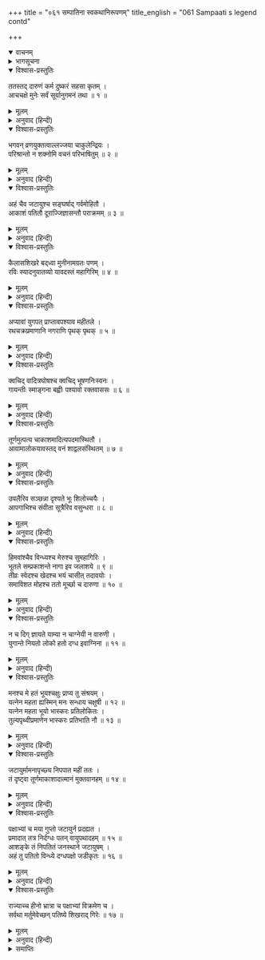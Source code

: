 +++
title = "०६१ सम्पातिना स्वकथानिरूपणम्"
title_english = "061 Sampaati s legend contd"

+++
<details open><summary>वाचनम्</summary>
<div caption="श्रीराम-हरिसीताराममूर्ति-घनपाठिभ्यां वचनम्" class="audioEmbed" src="https://archive.org/download/Ramayana-recitation-Sriram-harisItArAmamUrti-Ghanapaati-v2/Kanda_4/Kanda_4_KSK-061-Sampaati_s_legend_[contd.].mp3"></div>
</details>

<details><summary>भागसूचना</summary>

61. सम्पातिका निशाकर मुनिको अपने पंखके जलनेका कारण बताना
</details>

<details open><summary>विश्वास-प्रस्तुतिः</summary>

ततस्तद् दारुणं कर्म दुष्करं सहसा कृतम् ।  
आचचक्षे मुनेः सर्वं सूर्यानुगमनं तथा ॥ १ ॥
</details>

<details><summary>मूलम्</summary>

ततस्तद् दारुणं कर्म दुष्करं सहसा कृतम् ।  
आचचक्षे मुनेः सर्वं सूर्यानुगमनं तथा ॥ १ ॥
</details>

<details><summary>अनुवाद (हिन्दी)</summary>

‘उनके इस प्रकार पूछनेपर मैंने बिना सोचे-समझे सूर्यका अनुगमनरूप जो दुष्कर एवं दारुण कार्य किया था, वह सब उन्हें बताया ॥ १ ॥
</details>

<details open><summary>विश्वास-प्रस्तुतिः</summary>

भगवन् व्रणयुक्तत्वाल्लज्जया चाकुलेन्द्रियः ।  
परिश्रान्तो न शक्नोमि वचनं परिभाषितुम् ॥ २ ॥
</details>

<details><summary>मूलम्</summary>

भगवन् व्रणयुक्तत्वाल्लज्जया चाकुलेन्द्रियः ।  
परिश्रान्तो न शक्नोमि वचनं परिभाषितुम् ॥ २ ॥
</details>

<details><summary>अनुवाद (हिन्दी)</summary>

‘मैंने कहा—‘भगवन्! मेरे शरीरमें घाव हो गया है तथा मेरी इन्द्रियाँ लज्जासे व्याकुल हैं, इसलिये अधिक कष्ट पानेके कारण मैं अच्छी तरह बात भी नहीं कर सकता ॥
</details>

<details open><summary>विश्वास-प्रस्तुतिः</summary>

अहं चैव जटायुश्च सङ्घर्षाद् गर्वमोहितौ ।  
आकाशं पतितौ दूराज्जिज्ञासन्तौ पराक्रमम् ॥ ३ ॥
</details>

<details><summary>मूलम्</summary>

अहं चैव जटायुश्च सङ्घर्षाद् गर्वमोहितौ ।  
आकाशं पतितौ दूराज्जिज्ञासन्तौ पराक्रमम् ॥ ३ ॥
</details>

<details><summary>अनुवाद (हिन्दी)</summary>

‘मैं और जटायु दोनों ही गर्वसे मोहित हो रहे थे; अतः अपने पराक्रमकी थाह लगानेके लिये हम दोनों दूरतक पहुँचनेके उद्देश्यसे उड़ने लगे ॥ ३ ॥
</details>

<details open><summary>विश्वास-प्रस्तुतिः</summary>

कैलासशिखरे बद्‍ध्वा मुनीनामग्रतः पणम् ।  
रविः स्यादनुयातव्यो यावदस्तं महागिरिम् ॥ ४ ॥
</details>

<details><summary>मूलम्</summary>

कैलासशिखरे बद्‍ध्वा मुनीनामग्रतः पणम् ।  
रविः स्यादनुयातव्यो यावदस्तं महागिरिम् ॥ ४ ॥
</details>

<details><summary>अनुवाद (हिन्दी)</summary>

‘कैलास पर्वतके शिखरपर मुनियोंके सामने हम दोनोंने यह शर्त बदी थी कि सूर्य जबतक अस्ताचलपर जायँ, उसके पहले ही हम दोनोंको उनके पास पहुँच जाना चाहिये ॥
</details>

<details open><summary>विश्वास-प्रस्तुतिः</summary>

अप्यावां युगपत् प्राप्तावपश्याव महीतले ।  
रथचक्रप्रमाणानि नगराणि पृथक् पृथक् ॥ ५ ॥
</details>

<details><summary>मूलम्</summary>

अप्यावां युगपत् प्राप्तावपश्याव महीतले ।  
रथचक्रप्रमाणानि नगराणि पृथक् पृथक् ॥ ५ ॥
</details>

<details><summary>अनुवाद (हिन्दी)</summary>

‘यह निश्चय करके हम साथ ही आकाशमें जा पहुँचे । वहाँसे पृथ्वीके भिन्न-भिन्न नगरमें हम रथके पहियेके बराबर दिखायी देते थे ॥ ५ ॥
</details>

<details open><summary>विश्वास-प्रस्तुतिः</summary>

क्वचिद् वादित्रघोषश्च क्वचिद् भूषणनिःस्वनः ।  
गायन्तीः स्माङ्गना बह्वीः पश्यावो रक्तवाससः ॥ ६ ॥
</details>

<details><summary>मूलम्</summary>

क्वचिद् वादित्रघोषश्च क्वचिद् भूषणनिःस्वनः ।  
गायन्तीः स्माङ्गना बह्वीः पश्यावो रक्तवाससः ॥ ६ ॥
</details>

<details><summary>अनुवाद (हिन्दी)</summary>

‘ऊपरके लोकोंमें कहीं वाद्योंका मधुर घोष हो रहा था, कहीं आभूषणोंकी झनकारें सुनायी पड़ती थीं और कहीं लाल रंगकी साड़ी पहने बहुत-सी सुन्दरियाँ गीत गा रही थीं, जिन्हें हम दोनोंने अपनी आँखों देखा था ॥
</details>

<details open><summary>विश्वास-प्रस्तुतिः</summary>

तूर्णमुत्पत्य चाकाशमादित्यपदमास्थितौ ।  
आवामालोकयावस्तद् वनं शाद्वलसंस्थितम् ॥ ७ ॥
</details>

<details><summary>मूलम्</summary>

तूर्णमुत्पत्य चाकाशमादित्यपदमास्थितौ ।  
आवामालोकयावस्तद् वनं शाद्वलसंस्थितम् ॥ ७ ॥
</details>

<details><summary>अनुवाद (हिन्दी)</summary>

‘उससे भी ऊँचे उड़कर हम तुरंत सूर्यके मार्गपर जा पहुँचे । वहाँसे नीचे दृष्टि डालकर जब दोनोंने देखा, तब यहाँके जंगल हरी-हरी घासकी तरह दिखायी देते थे ॥ ७ ॥
</details>

<details open><summary>विश्वास-प्रस्तुतिः</summary>

उपलैरिव सञ्छन्ना दृश्यते भूः शिलोच्चयैः ।  
आपगाभिश्च संवीता सूत्रैरिव वसुन्धरा ॥ ८ ॥
</details>

<details><summary>मूलम्</summary>

उपलैरिव सञ्छन्ना दृश्यते भूः शिलोच्चयैः ।  
आपगाभिश्च संवीता सूत्रैरिव वसुन्धरा ॥ ८ ॥
</details>

<details><summary>अनुवाद (हिन्दी)</summary>

‘पर्वतोंके कारण यह भूमि ऐसी जान पड़ती थी,मानो इसपर पत्थर बिछाये गये हों और नदियोंसे ढकी हुई भूमि ऐसी लगती थी, मानो उसमें सूतके धागे लपेटे गये हों ॥ ८ ॥
</details>

<details open><summary>विश्वास-प्रस्तुतिः</summary>

हिमवांश्चैव विन्ध्यश्च मेरुश्च सुमहागिरिः ।  
भूतले सम्प्रकाशन्ते नागा इव जलाशये ॥ ९ ॥  
तीव्रः स्वेदश्च खेदश्च भयं चासीत् तदावयोः ।  
समाविशत मोहश्च ततो मूर्च्छा च दारुणा ॥ १० ॥
</details>

<details><summary>मूलम्</summary>

हिमवांश्चैव विन्ध्यश्च मेरुश्च सुमहागिरिः ।  
भूतले सम्प्रकाशन्ते नागा इव जलाशये ॥ ९ ॥  
तीव्रः स्वेदश्च खेदश्च भयं चासीत् तदावयोः ।  
समाविशत मोहश्च ततो मूर्च्छा च दारुणा ॥ १० ॥
</details>

<details><summary>अनुवाद (हिन्दी)</summary>

‘भूतलपर हिमालय, मेरु और विन्ध्य आदि बड़े-बड़े पर्वत तालाबमें खड़े हुए हाथियोंके समान प्रतीत होते थे । उस समय हम दोनों भाइयोंके शरीरसे बहुत पसीना निकलने लगा । हमें बड़ी थकावट मालूम हुई । फिर तो हमारे ऊपर भय, मोह और भयानक मूर्च्छाने अधिकार जमा लिया ॥
</details>

<details open><summary>विश्वास-प्रस्तुतिः</summary>

न च दिग् ज्ञायते याम्या न चाग्नेयी न वारुणी ।  
युगान्ते नियतो लोको हतो दग्ध इवाग्निना ॥ ११ ॥
</details>

<details><summary>मूलम्</summary>

न च दिग् ज्ञायते याम्या न चाग्नेयी न वारुणी ।  
युगान्ते नियतो लोको हतो दग्ध इवाग्निना ॥ ११ ॥
</details>

<details><summary>अनुवाद (हिन्दी)</summary>

‘उस समय न दक्षिण दिशाका ज्ञान होता था, न अग्निकोण अथवा पश्चिम आदि दिशाका ही । यद्यपि यह जगत् नियमितरूपसे स्थित था, तथापि उस समय मानो युगान्तकालमें अग्निसे दग्ध हो गया हो, इस प्रकार नष्टप्राय दिखायी देता था ॥ ११ ॥
</details>

<details open><summary>विश्वास-प्रस्तुतिः</summary>

मनश्च मे हतं भूयश्चक्षुः प्राप्य तु संश्रयम् ।  
यत्नेन महता ह्यस्मिन् मनः सन्धाय चक्षुषी ॥ १२ ॥  
यत्नेन महता भूयो भास्करः प्रतिलोकितः ।  
तुल्यपृथ्वीप्रमाणेन भास्करः प्रतिभाति नौ ॥ १३ ॥
</details>

<details><summary>मूलम्</summary>

मनश्च मे हतं भूयश्चक्षुः प्राप्य तु संश्रयम् ।  
यत्नेन महता ह्यस्मिन् मनः सन्धाय चक्षुषी ॥ १२ ॥  
यत्नेन महता भूयो भास्करः प्रतिलोकितः ।  
तुल्यपृथ्वीप्रमाणेन भास्करः प्रतिभाति नौ ॥ १३ ॥
</details>

<details><summary>अनुवाद (हिन्दी)</summary>

‘मेरा मन नेत्ररूपी आश्रयको पाकर उसके साथ ही हतप्राय हो गया—सूर्यके तेजसे उसकी दर्शन-शक्ति लुप्त हो गयी । तदनन्तर महान् प्रयास करके मैंने पुनः मन और नेत्रोंको सूर्यदेवमें लगाया । इस प्रकार विशेष प्रयत्न करनेपर फिर सूर्यदेवका दर्शन हुआ । वे हमें पृथ्वीके बराबर ही जान पड़ते थे ॥ १२-१३ ॥
</details>

<details open><summary>विश्वास-प्रस्तुतिः</summary>

जटायुर्मामनापृच्छ्य निपपात महीं ततः ।  
तं दृष्ट्वा तूर्णमाकाशादात्मानं मुक्तवानहम् ॥ १४ ॥
</details>

<details><summary>मूलम्</summary>

जटायुर्मामनापृच्छ्य निपपात महीं ततः ।  
तं दृष्ट्वा तूर्णमाकाशादात्मानं मुक्तवानहम् ॥ १४ ॥
</details>

<details><summary>अनुवाद (हिन्दी)</summary>

‘जटायु मुझसे पूछे बिना ही पृथ्वीपर उतर पड़ा । उसे नीचे जाते देख मैंने भी तुरंत अपने-आपको आकाशसे नीचेकी ओर छोड़ दिया ॥ १४ ॥
</details>

<details open><summary>विश्वास-प्रस्तुतिः</summary>

पक्षाभ्यां च मया गुप्तो जटायुर्न प्रदह्यत ।  
प्रमादात् तत्र निर्दग्धः पतन् वायुपथादहम् ॥ १५ ॥  
आशङ्के तं निपतितं जनस्थाने जटायुषम् ।  
अहं तु पतितो विन्ध्ये दग्धपक्षो जडीकृतः ॥ १६ ॥
</details>

<details><summary>मूलम्</summary>

पक्षाभ्यां च मया गुप्तो जटायुर्न प्रदह्यत ।  
प्रमादात् तत्र निर्दग्धः पतन् वायुपथादहम् ॥ १५ ॥  
आशङ्के तं निपतितं जनस्थाने जटायुषम् ।  
अहं तु पतितो विन्ध्ये दग्धपक्षो जडीकृतः ॥ १६ ॥
</details>

<details><summary>अनुवाद (हिन्दी)</summary>

‘मैंने अपने दोनों पंखोंसे जटायुको ढक लिया था, इसलिये वह जल न सका । मैं ही असावधानीके कारण वहाँ जल गया । वायुके पथसे नीचे गिरते समय मुझे ऐसा संदेह हुआ कि जटायु जनस्थानमें गिरा है; परंतु मैं इस विन्ध्यपर्वतपर गिरा था । मेरे दोनों पंख जल गये थे, इसलिये यहाँ जडवत् हो गया ॥ १५-१६ ॥
</details>

<details open><summary>विश्वास-प्रस्तुतिः</summary>

राज्याच्च हीनो भ्रात्रा च पक्षाभ्यां विक्रमेण च ।  
सर्वथा मर्तुमेवेच्छन् पतिष्ये शिखराद् गिरेः ॥ १७ ॥
</details>

<details><summary>मूलम्</summary>

राज्याच्च हीनो भ्रात्रा च पक्षाभ्यां विक्रमेण च ।  
सर्वथा मर्तुमेवेच्छन् पतिष्ये शिखराद् गिरेः ॥ १७ ॥
</details>

<details><summary>अनुवाद (हिन्दी)</summary>

‘राज्यसे भ्रष्ट हुआ, भाईसे बिछुड़ गया और पंख तथा पराक्रमसे भी हाथ धो बैठा । अब मैं सर्वथा मरनेकी ही इच्छासे इस पर्वतशिखरसे नीचे गिरूँगा’ ॥
</details>

<details><summary>समाप्तिः</summary>

इत्यार्षे श्रीमद्रामायणे वाल्मीकीये आदिकाव्ये किष्किन्धाकाण्डे एकषष्टितमः सर्गः ॥ ६१ ॥  
इस प्रकार श्रीवाल्मीकिनिर्मित आर्षरामायण आदिकाव्यके किष्किन्धाकाण्डमें इकसठवाँ सर्ग पूरा हुआ ॥ ६१ ॥
</details>

